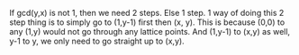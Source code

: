 If gcd(y,x) is not 1, then we need 2 steps. Else 1 step. 1 way of doing this 2 step thing is to simply go to (1,y-1) first then (x, y). This is because (0,0) to any (1,y) would not go through any lattice points. And (1,y-1) to (x,y) as well, y-1 to y, we only need to go straight up to (x,y).